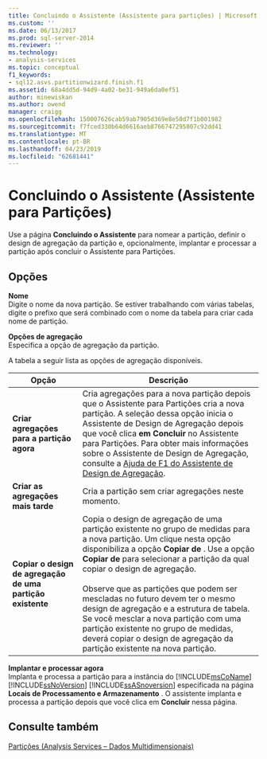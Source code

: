 ```yaml
---
title: Concluindo o Assistente (Assistente para partições) | Microsoft Docs
ms.custom: ''
ms.date: 06/13/2017
ms.prod: sql-server-2014
ms.reviewer: ''
ms.technology:
- analysis-services
ms.topic: conceptual
f1_keywords:
- sql12.asvs.partitionwizard.finish.f1
ms.assetid: 68a4dd5d-94d9-4a02-be31-949a6da0ef51
author: minewiskan
ms.author: owend
manager: craigg
ms.openlocfilehash: 150007626cab59ab7905d369e8e50d7f1b001982
ms.sourcegitcommit: f7fced330b64d6616aeb8766747295807c92dd41
ms.translationtype: MT
ms.contentlocale: pt-BR
ms.lasthandoff: 04/23/2019
ms.locfileid: "62681441"
---
```

# <a name="completing-the-wizard-partition-wizard"></a>Concluindo o Assistente (Assistente para Partições)
  Use a página **Concluindo o Assistente** para nomear a partição, definir o design de agregação da partição e, opcionalmente, implantar e processar a partição após concluir o Assistente para Partições.  
  
## <a name="options"></a>Opções  
 **Nome**  
 Digite o nome da nova partição. Se estiver trabalhando com várias tabelas, digite o prefixo que será combinado com o nome da tabela para criar cada nome de partição.  
  
 **Opções de agregação**  
 Especifica a opção de agregação da partição.  
  
 A tabela a seguir lista as opções de agregação disponíveis.  
  
|Opção|Descrição|  
|------------|-----------------|  
|**Criar agregações para a partição agora**|Cria agregações para a nova partição depois que o Assistente para Partições cria a nova partição. A seleção dessa opção inicia o Assistente de Design de Agregação depois que você clica **em Concluir** no Assistente para Partições. Para obter mais informações sobre o Assistente de Design de Agregação, consulte a [Ajuda de F1 do Assistente de Design de Agregação](aggregation-design-wizard-f1-help.md).|  
|**Criar as agregações mais tarde**|Cria a partição sem criar agregações neste momento.|  
|**Copiar o design de agregação de uma partição existente**|Copia o design de agregação de uma partição existente no grupo de medidas para a nova partição. Um clique nesta opção disponibiliza a opção **Copiar de** . Use a opção **Copiar de** para selecionar a partição da qual copiar o design de agregação.<br /><br /> Observe que as partições que podem ser mescladas no futuro devem ter o mesmo design de agregação e a estrutura de tabela. Se você mesclar a nova partição com uma partição existente no grupo de medidas, deverá copiar o design de agregação da partição existente na nova partição.|  
  
 **Implantar e processar agora**  
 Implanta e processa a partição para a instância do [!INCLUDE[msCoName](../includes/msconame-md.md)] [!INCLUDE[ssNoVersion](../includes/ssnoversion-md.md)] [!INCLUDE[ssASnoversion](../includes/ssasnoversion-md.md)] especificada na página **Locais de Processamento e Armazenamento** . O assistente implanta e processa a partição depois que você clica em **Concluir** nessa página.  
  
## <a name="see-also"></a>Consulte também  
 [Partições &#40;Analysis Services – Dados Multidimensionais&#41;](multidimensional-models-olap-logical-cube-objects/partitions-analysis-services-multidimensional-data.md)  
  
  

